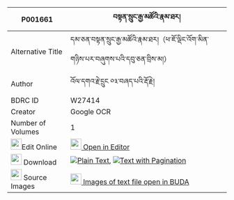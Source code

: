 |P001661|བསྟན་སྲུང་རྒྱ་མཚོའི་རྣམ་ཐར། 
| --- | --- 
|Alternative Title |དམ་ཅན་བསྟན་སྲུང་རྒྱ་མཚོའི་རྣམ་ཐར།（ཕ་ཇོ་ལྡིང་འོག་མིན་གཉིས་པར་བཞུགས་པའི་དབུ་ཅན་བྲིས་མ།）
|Author| འོལ་དགའ་རྗེ་དྲུང ༠༣་བཞད་པའི་རྡོ་རྗེ།
|BDRC ID | W27414
|Creator | Google OCR
|Number of Volumes| 1
|<img width="25" src="https://img.icons8.com/color/25/000000/edit-property.png">Edit Online| [<img width="25" src="https://avatars.githubusercontent.com/u/45091458?s=200&v=4"> Open in Editor](http://editor.openpecha.org/P001661)
|<img width="25" src="https://img.icons8.com/fluent/48/000000/download-2.png"/>  Download | [![](https://img.icons8.com/color/20/000000/txt.png)Plain Text](https://github.com/Openpecha/P001661/releases/download/v1/tensung_gyatso_i_namtar_plain_P001661.zip), [![](https://img.icons8.com/color/20/000000/txt.png)Text with Pagination](https://github.com/Openpecha/P001661/releases/download/v1/tensung_gyatso_i_namtar_pages_P001661.zip)
|<img width="25" src="https://img.icons8.com/plasticine/100/000000/pictures-folder.png"/>  Source Images | [<img width="25" src="https://library.bdrc.io/icons/BUDA-small.svg"> Images of text file open in BUDA](https://library.bdrc.io/show/bdr:W27414)